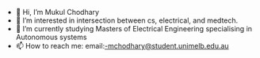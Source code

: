 - 👋 Hi, I’m Mukul Chodhary
- 👀 I’m interested in intersection between cs, electrical, and medtech. 
- 🌱 I’m currently studying Masters of Electrical Engineering specialising in Autonomous systems
- 📫 How to reach me: email:-mchodhary@student.unimelb.edu.au

<!---
Muckthebuck/Muckthebuck is a ✨ special ✨ repository because its `README.md` (this file) appears on your GitHub profile.
You can click the Preview link to take a look at your changes.
--->
